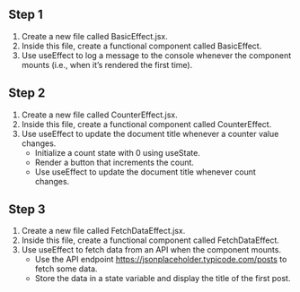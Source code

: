 ## Step 1
1. Create a new file called BasicEffect.jsx.
2. Inside this file, create a functional component called BasicEffect.
3. Use useEffect to log a message to the console whenever the component mounts (i.e., when it’s rendered the first time).

## Step 2

1. Create a new file called CounterEffect.jsx.
2. Inside this file, create a functional component called CounterEffect.
3. Use useEffect to update the document title whenever a counter value changes.
    - Initialize a count state with 0 using useState.
    - Render a button that increments the count.
    - Use useEffect to update the document title whenever count changes.


## Step 3

1. Create a new file called FetchDataEffect.jsx.
2. Inside this file, create a functional component called FetchDataEffect.
3. Use useEffect to fetch data from an API when the component mounts.
    - Use the API endpoint https://jsonplaceholder.typicode.com/posts to fetch some data.
    - Store the data in a state variable and display the title of the first post.